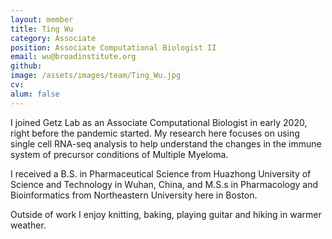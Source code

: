 ```yaml
---
layout: member
title: Ting Wu
category: Associate
position: Associate Computational Biologist II
email: wu@broadinstitute.org
github: 
image: /assets/images/team/Ting_Wu.jpg
cv:
alum: false
---
```

I joined Getz Lab as an Associate Computational Biologist in early 2020, right before the pandemic started. My research here focuses on using single cell RNA-seq analysis to help understand the changes in the immune system of precursor conditions of Multiple Myeloma.

I received a B.S. in Pharmaceutical Science from Huazhong University of Science and Technology in Wuhan, China, and M.S.s in Pharmacology and Bioinformatics from Northeastern University here in Boston.

Outside of work I enjoy knitting, baking, playing guitar and hiking in warmer weather.
